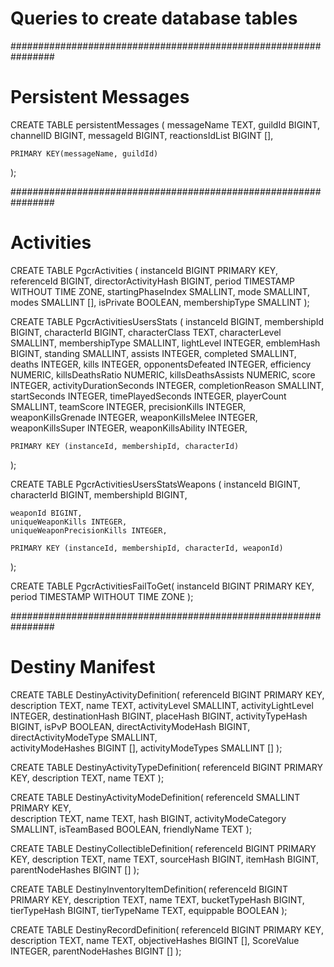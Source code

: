 # Queries to create database tables

################################################################
# Persistent Messages

CREATE TABLE persistentMessages (
    messageName TEXT, 
    guildId BIGINT, 
    channelID BIGINT, 
    messageId BIGINT, 
    reactionsIdList BIGINT [], 
    
    PRIMARY KEY(messageName, guildId)
);

################################################################
# Activities

CREATE TABLE PgcrActivities (
	instanceId BIGINT PRIMARY KEY, 
	referenceId BIGINT,
	directorActivityHash BIGINT,
	period TIMESTAMP WITHOUT TIME ZONE,
	startingPhaseIndex SMALLINT,
	mode SMALLINT,
	modes SMALLINT [],
	isPrivate BOOLEAN,
	membershipType SMALLINT
);

CREATE TABLE PgcrActivitiesUsersStats (
	instanceId BIGINT,
	membershipId BIGINT,
	characterId BIGINT,
	characterClass TEXT,
	characterLevel SMALLINT,
	membershipType SMALLINT,
	lightLevel INTEGER,
	emblemHash BIGINT,
	standing SMALLINT,
	assists INTEGER,
	completed SMALLINT,
	deaths INTEGER,
	kills INTEGER,
	opponentsDefeated INTEGER,
	efficiency NUMERIC,
	killsDeathsRatio NUMERIC,
	killsDeathsAssists NUMERIC,
	score INTEGER,
	activityDurationSeconds INTEGER,
	completionReason SMALLINT,
	startSeconds INTEGER,
	timePlayedSeconds INTEGER,
	playerCount SMALLINT,
	teamScore INTEGER,
	precisionKills INTEGER,
	weaponKillsGrenade INTEGER,
	weaponKillsMelee INTEGER,
	weaponKillsSuper INTEGER,
	weaponKillsAbility INTEGER,
	
	PRIMARY KEY (instanceId, membershipId, characterId)
);

CREATE TABLE PgcrActivitiesUsersStatsWeapons (
	instanceId BIGINT,
	characterId BIGINT,
	membershipId BIGINT,
	
	weaponId BIGINT,
	uniqueWeaponKills INTEGER,
	uniqueWeaponPrecisionKills INTEGER,

	PRIMARY KEY (instanceId, membershipId, characterId, weaponId)
);

CREATE TABLE PgcrActivitiesFailToGet(
	instanceId BIGINT PRIMARY KEY,
	period TIMESTAMP WITHOUT TIME ZONE
);

################################################################
# Destiny Manifest

CREATE TABLE DestinyActivityDefinition(
	referenceId BIGINT PRIMARY KEY,
	description TEXT,
	name TEXT,
	activityLevel SMALLINT,
	activityLightLevel INTEGER,
	destinationHash BIGINT,
	placeHash BIGINT,
	activityTypeHash BIGINT,
	isPvP BOOLEAN,
	directActivityModeHash BIGINT,    
	directActivityModeType SMALLINT,  
	activityModeHashes BIGINT [],
	activityModeTypes SMALLINT []
);

CREATE TABLE DestinyActivityTypeDefinition(
	referenceId BIGINT PRIMARY KEY,
	description TEXT,
	name TEXT
);

CREATE TABLE DestinyActivityModeDefinition(
	referenceId SMALLINT PRIMARY KEY,               
	description TEXT,
	name TEXT,
	hash BIGINT,
	activityModeCategory SMALLINT,
	isTeamBased BOOLEAN,
	friendlyName TEXT
);

CREATE TABLE DestinyCollectibleDefinition(
	referenceId BIGINT PRIMARY KEY,
	description TEXT,
	name TEXT,
	sourceHash BIGINT,
	itemHash BIGINT,
	parentNodeHashes BIGINT []
);

CREATE TABLE DestinyInventoryItemDefinition(
	referenceId BIGINT PRIMARY KEY,
	description TEXT,
	name TEXT,
	bucketTypeHash BIGINT,
	tierTypeHash BIGINT,
	tierTypeName TEXT,
	equippable BOOLEAN
);

CREATE TABLE DestinyRecordDefinition(
	referenceId BIGINT PRIMARY KEY,
	description TEXT,
	name TEXT,
	objectiveHashes BIGINT [],
	ScoreValue INTEGER,
	parentNodeHashes BIGINT []
);
